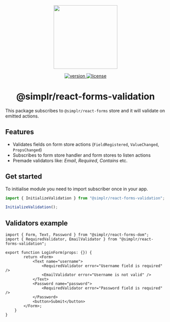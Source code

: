 <div align="center">
  <a href="https://github.com/SimplrJS">
    <img width="200" src="https://user-images.githubusercontent.com/7989797/27446299-b93aa76c-5785-11e7-8ef6-475f858e3291.png" />
  </a>
</div>
<p align="center">
    <a href="https://npmjs.org/package/@simplr/react-forms/validation">
        <img src="https://img.shields.io/npm/v/@simplr/react-forms-validation.svg?style=flat-square" alt="version" />
    </a>
    <a href="https://npmjs.org/package/@simplr/react-forms/validation">
        <img src="https://img.shields.io/npm/l/@simplr/react-forms-validation.svg?style=flat-square" alt="license" />
    </a>
</p>

<h1 align="center">@simplr/react-forms-validation</h1>

This package subscribes to `@simplr/react-forms` store and it will validate on emitted actions.

## Features
- Validates fields on form store actions (`FieldRegistered`, `ValueChanged`, `PropsChanged`)
- Subscribes to form store handler and form stores to listen actions
- Premade validators like: _Email_, _Required_, _Contains_ etc.

## Get started

To initialise module you need to import subscriber once in your app.

```typescript
import { InitializeValidation } from "@simplr/react-forms-validation";

InitializeValidation();
```

## Validators example

```tsx
import { Form, Text, Password } from "@simplr/react-forms-dom";
import { RequiredValidator, EmailValidator } from "@simplr/react-forms-validation";

export function LoginForm(props: {}) {
        return <Form>
            <Text name="username">
                <RequiredValidator error="Username field is required" />
                <EmailValidator error="Username is not valid" />
            </Text>
            <Password name="password">
                <RequiredValidator error="Password field is required" />
            </Password>
            <button>Submit</button>
        </Form>;
    }
}

```
